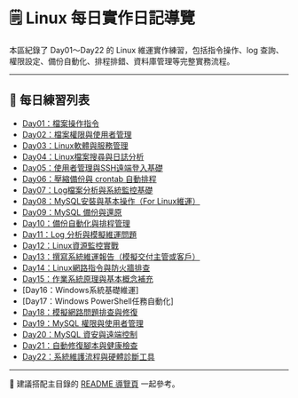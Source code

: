 # 🗒️ Linux 每日實作日記導覽

本區紀錄了 Day01～Day22 的 Linux 維運實作練習，包括指令操作、log 查詢、權限設定、備份自動化、排程排錯、資料庫管理等完整實務流程。

---

## 📆 每日練習列表

- [Day01：檔案操作指令](day1.md)
- [Day02：檔案權限與使用者管理](day2.md)
- [Day03：Linux軟體與服務管理](day3.md)
- [Day04：Linux檔案搜尋與日誌分析](day4.md)
- [Day05：使用者管理與SSH遠端登入基礎](day5.md)
- [Day06：壓縮備份與 crontab 自動排程](day6.md)
- [Day07：Log檔案分析與系統監控基礎](day7.md)
- [Day08：MySQL安裝與基本操作（For Linux維運）](day8.md)
- [Day09：MySQL 備份與還原](day9.md)
- [Day10：備份自動化與排程管理](day10.md)
- [Day11：Log 分析與模擬維運問題](day11.md)
- [Day12：Linux資源監控實戰](day12.md)
- [Day13：撰寫系統維運報告（模擬交付主管或客戶）](day13.md)
- [Day14：Linux網路指令與防火牆排查](day14.md)
- [Day15：作業系統原理與基本概念補充](day15.md)
- [Day16：Windows系統基礎維運]
- [Day17：Windows PowerShell任務自動化]
- [Day18：模擬網路問題排查與修復](day18.md)
- [Day19：MySQL 權限與使用者管理](day19.md)
- [Day20：MySQL 資安與遠端控制](day20.md)
- [Day21：自動修復腳本與健康檢查](day21.md)
- [Day22：系統維護流程與硬體診斷工具](day22.md)

---

📌 建議搭配主目錄的 [README 導覽頁](../README.md) 一起參考。
